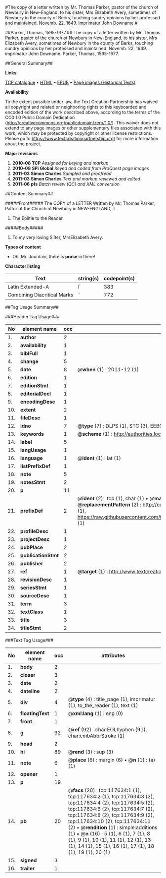 #The copy of a letter written by Mr. Thomas Parker, pastor of the church of Newbury in New-England, to his sister, Mrs Elizabeth Avery, sometimes of Newbury in the county of Berks, touching sundry opinions by her professed and maintained. Novemb. 22. 1649. imprimatur John Downame.#

##Parker, Thomas, 1595-1677.##
The copy of a letter written by Mr. Thomas Parker, pastor of the church of Newbury in New-England, to his sister, Mrs Elizabeth Avery, sometimes of Newbury in the county of Berks, touching sundry opinions by her professed and maintained. Novemb. 22. 1649. imprimatur John Downame.
Parker, Thomas, 1595-1677.

##General Summary##

**Links**

[TCP catalogue](http://www.ota.ox.ac.uk/tcp/)  • 
[HTML](http://tei.it.ox.ac.uk/tcp/Texts-HTML/free/A91/A91430.html)  • 
[EPUB](http://tei.it.ox.ac.uk/tcp/Texts-EPUB/free/A91/A91430.epub) • 
[Page images (Historical Texts)](https://historicaltexts.jisc.ac.uk/eebo-99865394e)

**Availability**

To the extent possible under law, the Text Creation Partnership has waived all copyright and related or neighboring rights to this keyboarded and encoded edition of the work described above, according to the terms of the CC0 1.0 Public Domain Dedication (http://creativecommons.org/publicdomain/zero/1.0/). This waiver does not extend to any page images or other supplementary files associated with this work, which may be protected by copyright or other license restrictions. Please go to https://www.textcreationpartnership.org/ for more information about the project.

**Major revisions**

1. __2010-08__ __TCP__ *Assigned for keying and markup*
1. __2010-08__ __SPi Global__ *Keyed and coded from ProQuest page images*
1. __2011-03__ __Simon Charles__ *Sampled and proofread*
1. __2011-03__ __Simon Charles__ *Text and markup reviewed and edited*
1. __2011-06__ __pfs__ *Batch review (QC) and XML conversion*

##Content Summary##

#####Front#####
The COPY of a LETTER Written by Mr. Thomas Parker, Paſtor of the Church of Newbury in NEW-ENGLAND, T
1. The Epiſtle to the Reader.

#####Body#####

1. To my very loving Siſter, MrsElizabeth Avery.

**Types of content**

  * Oh, Mr. Jourdain, there is **prose** in there!

**Character listing**


|Text|string(s)|codepoint(s)|
|---|---|---|
|Latin Extended-A|ſ|383|
|Combining             Diacritical Marks|̄|772|

##Tag Usage Summary##

###Header Tag Usage###

|No|element name|occ|attributes|
|---|---|---|---|
|1.|__author__|2||
|2.|__availability__|1||
|3.|__biblFull__|1||
|4.|__change__|5||
|5.|__date__|8| @__when__ (1) : 2011-12 (1)|
|6.|__edition__|1||
|7.|__editionStmt__|1||
|8.|__editorialDecl__|1||
|9.|__encodingDesc__|1||
|10.|__extent__|2||
|11.|__fileDesc__|1||
|12.|__idno__|7| @__type__ (7) : DLPS (1), STC (3), EEBO-CITATION (1), PROQUEST (1), VID (1)|
|13.|__keywords__|1| @__scheme__ (1) : http://authorities.loc.gov/ (1)|
|14.|__label__|5||
|15.|__langUsage__|1||
|16.|__language__|1| @__ident__ (1) : lat (1)|
|17.|__listPrefixDef__|1||
|18.|__note__|5||
|19.|__notesStmt__|2||
|20.|__p__|11||
|21.|__prefixDef__|2| @__ident__ (2) : tcp (1), char (1)  •  @__matchPattern__ (2) : ([0-9\-]+):([0-9IVX]+) (1), (.+) (1)  •  @__replacementPattern__ (2) : http://eebo.chadwyck.com/downloadtiff?vid=$1&page=$2 (1), https://raw.githubusercontent.com/textcreationpartnership/Texts/master/tcpchars.xml#$1 (1)|
|22.|__profileDesc__|1||
|23.|__projectDesc__|1||
|24.|__pubPlace__|2||
|25.|__publicationStmt__|2||
|26.|__publisher__|2||
|27.|__ref__|1| @__target__ (1) : http://www.textcreationpartnership.org/docs/. (1)|
|28.|__revisionDesc__|1||
|29.|__seriesStmt__|1||
|30.|__sourceDesc__|1||
|31.|__term__|3||
|32.|__textClass__|1||
|33.|__title__|3||
|34.|__titleStmt__|2||


###Text Tag Usage###

|No|element name|occ|attributes|
|---|---|---|---|
|1.|__body__|2||
|2.|__closer__|3||
|3.|__date__|2||
|4.|__dateline__|2||
|5.|__div__|4| @__type__ (4) : title_page (1), imprimatur (1), to_the_reader (1), text (1)|
|6.|__floatingText__|1| @__xml:lang__ (1) : eng (0)|
|7.|__front__|1||
|8.|__g__|92| @__ref__ (92) : char:EOLhyphen (91), char:cmbAbbrStroke (1)|
|9.|__head__|2||
|10.|__hi__|89| @__rend__ (3) : sup (3)|
|11.|__note__|6| @__place__ (6) : margin (6)  •  @__n__ (1) : (a) (1)|
|12.|__opener__|1||
|13.|__p__|19||
|14.|__pb__|20| @__facs__ (20) : tcp:117634:1 (1), tcp:117634:2 (1), tcp:117634:3 (2), tcp:117634:4 (2), tcp:117634:5 (2), tcp:117634:6 (2), tcp:117634:7 (2), tcp:117634:8 (2), tcp:117634:9 (2), tcp:117634:10 (2), tcp:117634:11 (2)  •  @__rendition__ (1) : simple:additions (1)  •  @__n__ (16) : 5 (1), 6 (1), 7 (1), 8 (1), 9 (1), 10 (1), 11 (1), 12 (1), 13 (1), 14 (1), 15 (1), 16 (1), 17 (1), 18 (1), 19 (1), 20 (1)|
|15.|__signed__|3||
|16.|__trailer__|1||
